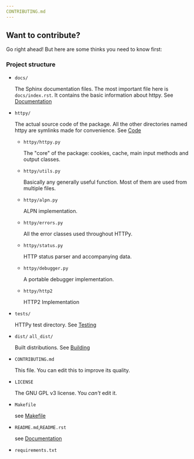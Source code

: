 ```yaml
---
CONTRIBUTING.md
---
```


## Want to contribute?

Go right ahead!
But here are some thinks you need to know first:

### Project structure

* `docs/`
    
   The Sphinx documentation files.
   The most important file here is `docs/index.rst`. It contains the basic information about httpy.
   See [Documentation](#documentation) 

* `httpy/`
    
   The actual source code of the package. All the other directories named httpy are symlinks made for convenience.
   See [Code](#code)
    
   - `httpy/httpy.py`
        
        The "core" of the package: cookies, cache, main input methods and output classes.
    
   - `httpy/utils.py`

        Basically any generally useful function. Most of them are used from multiple files.

   - `httpy/alpn.py`

        ALPN implementation.

   - `httpy/errors.py`

        All the error classes used throughout HTTPy.

   - `httpy/status.py`

        HTTP status parser and accompanying data.
   
   - `httpy/debugger.py`

        A portable debugger implementation.
   
   - `httpy/http2`
        
        HTTP2 Implementation


* `tests/`
   
   HTTPy test directory.
   See [Testing](#testing)

* `dist/` `all_dist/`
    
   Built distributions.
   See [Building](#building)

*  `CONTRIBUTING.md`
    
   This file.
   You can edit this to improve its quality.

*  `LICENSE`

   The GNU GPL v3 license.
   You _can't_ edit it.

*  `Makefile`

   see [Makefile](#makefile)

*  `README.md`,`README.rst`

   see [Documentation](#documentation)

* `requirements.txt`
